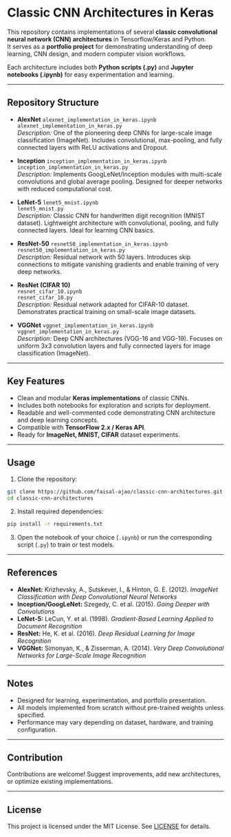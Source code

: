 # Classic CNN Architectures in Keras

This repository contains implementations of several **classic convolutional neural network (CNN) architectures** in Tensorflow/Keras and Python.  
It serves as a **portfolio project** for demonstrating understanding of deep learning, CNN design, and modern computer vision workflows.

Each architecture includes both **Python scripts (.py)** and **Jupyter notebooks (.ipynb)** for easy experimentation and learning.

---

## Repository Structure

- **AlexNet** 
  `alexnet_implementation_in_keras.ipynb`  
  `alexnet_implementation_in_keras.py`  
  *Description:* One of the pioneering deep CNNs for large-scale image classification (ImageNet). Includes convolutional, max-pooling, and fully connected layers with ReLU activations and Dropout.

- **Inception** 
  `inception_implementation_in_keras.ipynb`  
  `inception_implementation_in_keras.py`  
  *Description:* Implements GoogLeNet/Inception modules with multi-scale convolutions and global average pooling. Designed for deeper networks with reduced computational cost.

- **LeNet-5** 
  `lenet5_mnist.ipynb`  
  `lenet5_mnist.py`  
  *Description:* Classic CNN for handwritten digit recognition (MNIST dataset). Lightweight architecture with convolutional, pooling, and fully connected layers. Ideal for learning CNN basics.

- **ResNet-50** 
  `resnet50_implementation_in_keras.ipynb`  
  `resnet50_implementation_in_keras.py`  
  *Description:* Residual network with 50 layers. Introduces skip connections to mitigate vanishing gradients and enable training of very deep networks.

- **ResNet (CIFAR 10)**  
  `resnet_cifar_10.ipynb`  
  `resnet_cifar_10.py`  
  *Description:* Residual network adapted for CIFAR-10 dataset. Demonstrates practical training on small-scale image datasets.

- **VGGNet** 
  `vggnet_implementation_in_keras.ipynb`  
  `vggnet_implementation_in_keras.py`  
  *Description:* Deep CNN architectures (VGG-16 and VGG-19). Focuses on uniform 3x3 convolution layers and fully connected layers for image classification (ImageNet).

---

## Key Features

- Clean and modular **Keras implementations** of classic CNNs.  
- Includes both notebooks for exploration and scripts for deployment.  
- Readable and well-commented code demonstrating CNN architecture and deep learning concepts.
- Compatible with **TensorFlow 2.x / Keras API**.  
- Ready for **ImageNet, MNIST, CIFAR** dataset experiments.

---

## Usage

1. Clone the repository:

```bash
git clone https://github.com/faisal-ajao/classic-cnn-architectures.git
cd classic-cnn-architectures
```

2. Install required dependencies:

```bash
pip install -r requirements.txt
```

3. Open the notebook of your choice (`.ipynb`) or run the corresponding script (`.py`) to train or test models.

---

## References

- **AlexNet:** Krizhevsky, A., Sutskever, I., & Hinton, G. E. (2012). *ImageNet Classification with Deep Convolutional Neural Networks*  
- **Inception/GoogLeNet:** Szegedy, C. et al. (2015). *Going Deeper with Convolutions*  
- **LeNet-5:** LeCun, Y. et al. (1998). *Gradient-Based Learning Applied to Document Recognition*  
- **ResNet:** He, K. et al. (2016). *Deep Residual Learning for Image Recognition*  
- **VGGNet:** Simonyan, K., & Zisserman, A. (2014). *Very Deep Convolutional Networks for Large-Scale Image Recognition*

---

## Notes

- Designed for learning, experimentation, and portfolio presentation.  
- All models implemented from scratch without pre-trained weights unless specified.  
- Performance may vary depending on dataset, hardware, and training configuration.

---

## Contribution

Contributions are welcome! Suggest improvements, add new architectures, or optimize existing implementations.

---

## License

This project is licensed under the MIT License. See [LICENSE](LICENSE) for details.
